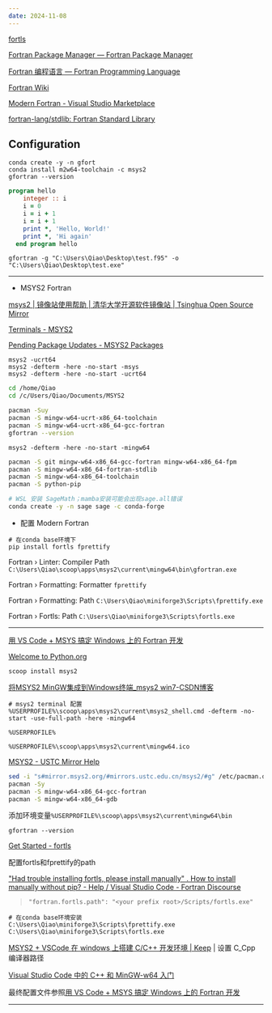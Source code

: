 ```yaml
---
date: 2024-11-08
---
```


[fortls](https://fortls.fortran-lang.org/index.html)

[Fortran Package Manager — Fortran Package Manager](https://fpm.fortran-lang.org/index.html)

[Fortran 编程语言 — Fortran Programming Language](https://fortran-lang.org/zh_CN/)

[Fortran Wiki](https://fortranwiki.org/fortran/show/HomePage)

[Modern Fortran - Visual Studio Marketplace](https://marketplace.visualstudio.com/items?itemName=fortran-lang.linter-gfortran)

[fortran-lang/stdlib: Fortran Standard Library](https://github.com/fortran-lang/stdlib)

## Configuration

```shell
conda create -y -n gfort
conda install m2w64-toolchain -c msys2
gfortran --version
```

```fortran
program hello
    integer :: i
    i = 0
    i = i + 1
    i = i + 1
    print *, 'Hello, World!'
    print *, 'Hi again'
  end program hello
```

```shell
gfortran -g "C:\Users\Qiao\Desktop\test.f95" -o "C:\Users\Qiao\Desktop\test.exe"
```

------

- MSYS2 Fortran

[msys2 | 镜像站使用帮助 | 清华大学开源软件镜像站 | Tsinghua Open Source Mirror](https://mirrors.tuna.tsinghua.edu.cn/help/msys2/)

[Terminals - MSYS2](https://www.msys2.org/docs/terminals/)

[Pending Package Updates - MSYS2 Packages](https://packages.msys2.org/queue)

```shell
msys2 -ucrt64
msys2 -defterm -here -no-start -msys
msys2 -defterm -here -no-start -ucrt64
```

```bash
cd /home/Qiao
cd /c/Users/Qiao/Documents/MSYS2
```

```bash
pacman -Suy
pacman -S mingw-w64-ucrt-x86_64-toolchain
pacman -S mingw-w64-ucrt-x86_64-gcc-fortran
gfortran --version
```

```shell
msys2 -defterm -here -no-start -mingw64
```

```bash
pacman -S git mingw-w64-x86_64-gcc-fortran mingw-w64-x86_64-fpm
pacman -S mingw-w64-x86_64-fortran-stdlib
pacman -S mingw-w64-x86_64-toolchain
pacman -S python-pip
```

```bash
# WSL 安装 SageMath；mamba安装可能会出现sage.all错误
conda create -y -n sage sage -c conda-forge
```

- 配置 Modern Fortran

```shell
# 在conda base环境下
pip install fortls fprettify
```

Fortran › Linter: Compiler Path
`C:\Users\Qiao\scoop\apps\msys2\current\mingw64\bin\gfortran.exe`

Fortran › Formatting: Formatter
`fprettify`

Fortran › Formatting: Path
`C:\Users\Qiao\miniforge3\Scripts\fprettify.exe`

Fortran › Fortls: Path
`C:\Users\Qiao\miniforge3\Scripts\fortls.exe`

------

[用 VS Code + MSYS 搞定 Windows 上的 Fortran 开发](https://stblog.penclub.club/posts/Fortran/)

[Welcome to Python.org](https://www.python.org/)

```shell
scoop install msys2
```

[将MSYS2 MinGW集成到Windows终端_msys2 win7-CSDN博客](https://blog.csdn.net/witton/article/details/131052515)

```shell
# msys2 terminal 配置
%USERPROFILE%\scoop\apps\msys2\current\msys2_shell.cmd -defterm -no-start -use-full-path -here -mingw64

%USERPROFILE%

%USERPROFILE%\scoop\apps\msys2\current\mingw64.ico
```

[MSYS2 - USTC Mirror Help](https://mirrors.ustc.edu.cn/help/msys2.html)

```bash
sed -i "s#mirror.msys2.org/#mirrors.ustc.edu.cn/msys2/#g" /etc/pacman.d/mirrorlist*
pacman -Sy
pacman -S mingw-w64-x86_64-gcc-fortran
pacman -S mingw-w64-x86_64-gdb
```

添加环境变量`%USERPROFILE%\scoop\apps\msys2\current\mingw64\bin`

```shell
gfortran --version
```

[Get Started - fortls](https://fortls.fortran-lang.org/quickstart.html)

配置fortls和fprettify的path

["Had trouble installing fortls, please install manually" . How to install manually without pip? - Help / Visual Studio Code - Fortran Discourse](https://fortran-lang.discourse.group/t/had-trouble-installing-fortls-please-install-manually-how-to-install-manually-without-pip/6721/9)

> ` "fortran.fortls.path": "<your prefix root>/Scripts/fortls.exe"
`

```
# 在conda base环境安装
C:\Users\Qiao\miniforge3\Scripts\fprettify.exe
C:\Users\Qiao\miniforge3\Scripts\fortls.exe
```

[MSYS2 + VSCode 在 windows 上搭建 C/C++ 开发环境 | Keep](https://wjdready.github.io/2023/09/25/auto/40/MSYS2_VSCode_C_Cpp%E7%8E%AF%E5%A2%83%E6%90%AD%E5%BB%BA/) | 设置 C_Cpp 编译器路径

[Visual Studio Code 中的 C++ 和 MinGW-w64 入门](https://code.visualstudio.com/docs/cpp/config-mingw)

最终配置文件参照[用 VS Code + MSYS 搞定 Windows 上的 Fortran 开发](https://stblog.penclub.club/posts/Fortran/)

------

